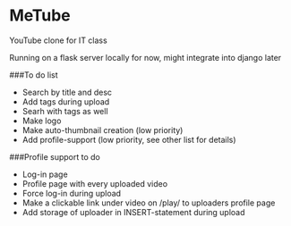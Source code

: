# MeTube
YouTube clone for IT class

Running on a flask server locally for now, might integrate into django later

###To do list
- Search by title and desc
- Add tags during upload
- Searh with tags as well
- Make logo
- Make auto-thumbnail creation (low priority)
- Add profile-support (low priority, see other list for details)


###Profile support to do
- Log-in page
- Profile page with every uploaded video
- Force log-in during upload
- Make a clickable link under video on /play/ to uploaders profile page
- Add storage of uploader in INSERT-statement during upload
